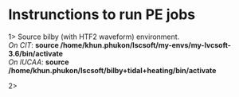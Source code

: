 # Instrunctions to run PE jobs 


1> Source bilby (with HTF2 waveform) environment. <br/>
    *On CIT*: **source /home/khun.phukon/lscsoft/my-envs/my-lvcsoft-3.6/bin/activate** <br/>
    *On IUCAA*: **source /home/khun.phukon/lscsoft/bilby+tidal+heating/bin/activate**

2> 
 

